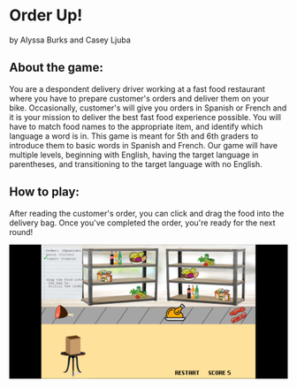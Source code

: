 # Order Up!

by Alyssa Burks and Casey Ljuba

## About the game:

You are a despondent delivery driver working at a fast food restaurant where you have to prepare customer's orders and deliver them on your bike. Occasionally, customer's will give you orders in Spanish or French and it is your mission to deliver the best fast food experience possible. You will have to match food names to the appropriate item, and identify which language a word is in. This game is meant for 5th and 6th graders to introduce them to basic words in Spanish and French. Our game will have multiple levels, beginning with English, having the target language in parentheses, and transitioning to the target language with no English.

## How to play:

After reading the customer's order, you can click and drag the food into the delivery bag. Once you've completed the order, you're ready for the next round!

![screenshot](https://github.com/UD-CISC374/educational-game-project-team-4-alyssa-b-casey-l/blob/casey/src/assets/screenshots/large.PNG)

